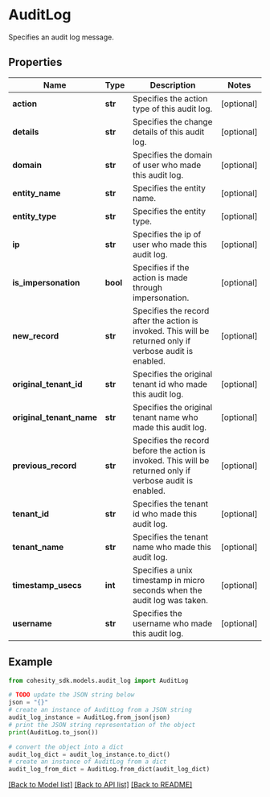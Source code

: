 # AuditLog

Specifies an audit log message.

## Properties

Name | Type | Description | Notes
------------ | ------------- | ------------- | -------------
**action** | **str** | Specifies the action type of this audit log. | [optional] 
**details** | **str** | Specifies the change details of this audit log. | [optional] 
**domain** | **str** | Specifies the domain of user who made this audit log. | [optional] 
**entity_name** | **str** | Specifies the entity name. | [optional] 
**entity_type** | **str** | Specifies the entity type. | [optional] 
**ip** | **str** | Specifies the ip of user who made this audit log. | [optional] 
**is_impersonation** | **bool** | Specifies if the action is made through impersonation. | [optional] 
**new_record** | **str** | Specifies the record after the action is invoked. This will be returned only if verbose audit is enabled.  | [optional] 
**original_tenant_id** | **str** | Specifies the original tenant id who made this audit log. | [optional] 
**original_tenant_name** | **str** | Specifies the original tenant name who made this audit log. | [optional] 
**previous_record** | **str** | Specifies the record before the action is invoked. This will be returned only if verbose audit is enabled.  | [optional] 
**tenant_id** | **str** | Specifies the tenant id who made this audit log. | [optional] 
**tenant_name** | **str** | Specifies the tenant name who made this audit log. | [optional] 
**timestamp_usecs** | **int** | Specifies a unix timestamp in micro seconds when the audit log was taken. | [optional] 
**username** | **str** | Specifies the username who made this audit log. | [optional] 

## Example

```python
from cohesity_sdk.models.audit_log import AuditLog

# TODO update the JSON string below
json = "{}"
# create an instance of AuditLog from a JSON string
audit_log_instance = AuditLog.from_json(json)
# print the JSON string representation of the object
print(AuditLog.to_json())

# convert the object into a dict
audit_log_dict = audit_log_instance.to_dict()
# create an instance of AuditLog from a dict
audit_log_from_dict = AuditLog.from_dict(audit_log_dict)
```
[[Back to Model list]](../README.md#documentation-for-models) [[Back to API list]](../README.md#documentation-for-api-endpoints) [[Back to README]](../README.md)


